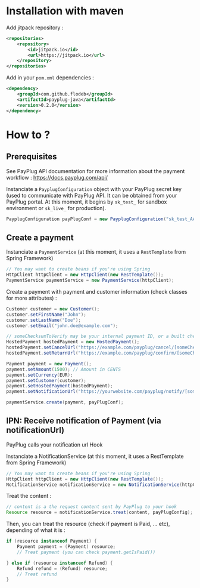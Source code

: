 # Installation with maven

Add jitpack repository :

```xml
<repositories>
    <repository>
        <id>jitpack.io</id>
        <url>https://jitpack.io</url>
    </repository>
</repositories>
```

Add in your `pom.xml` dependencies :

```xml
<dependency>
    <groupId>com.github.flodeb</groupId>
    <artifactId>payplug-java</artifactId>
    <version>0.2.0</version>
</dependency>
```

# How to ?

## Prerequisites

See PayPlug API documentation for more information about the payment workflow : https://docs.payplug.com/api/

Instanciate a `PayplugConfiguration` object with your PayPlug secret key (used to communicate with PayPlug API. It can be obtained from your PayPlug portal. At this moment, it begins by `sk_test_` for sandbox environment or `sk_live_` for production).

```java
PayplugConfiguration payPlugConf = new PayplugConfiguration("sk_test_AAAAAAAAAAA");
```
## Create a payment

Instanciate a `PaymentService` (at this moment, it uses a `RestTemplate` from Spring Framework)

```java
// You may want to create beans if you're using Spring
HttpClient httpClient = new HttpClient(new RestTemplate());
PaymentService paymentService = new PaymentService(httpClient);
```

Create a payment with payment and customer information (check classes for more attributes) :

```java
Customer customer = new Customer();
customer.setFirstName("John");
customer.setLastName("Doe");
customer.setEmail("john.doe@example.com");

// someChecksumToVerify may be your internal payment ID, or a built checksum that you will verify in your IPN
HostedPayment hostedPayment = new HostedPayment();
hostedPayment.setCancelUrl("https://example.com/payplug/cancel/[someChecksumToVerify]"); // Where your customer is redirected when cancellation of payment
hostedPayment.setReturnUrl("https://example.com/payplug/confirm/[someChecksumToVerify]"); // Where your customer is redirect when confirmation of payment

Payment payment = new Payment();
payment.setAmount(1500); // Amount in CENTS
payment.setCurrency(EUR);
payment.setCustomer(customer);
payment.setHostedPayment(hostedPayment);
payment.setNotificationUrl("https://yourwebsite.com/payplug/notify/[someChecksumToVerify]"); // PayPlug hook to notify about payment (success, failure)

paymentService.create(payment, payPlugConf);
```

## IPN: Receive notification of Payment (via notificationUrl)

PayPlug calls your notification url Hook

Instanciate a NotificationService (at this moment, it uses a RestTemplate from Spring Framework)

```java
// You may want to create beans if you're using Spring
HttpClient httpClient = new HttpClient(new RestTemplate());
NotificationService notificationService = new NotificationService(httpClient);
```

Treat the content :

```java
// content is a the request content sent by PayPlug to your hook
Resource resource = notificationService.treat(content, payPlugConfig);
```

Then, you can treat the resource (check if payment is Paid, ... etc), depending of what it is :

```java
if (resource instanceof Payment) {
    Payment payment = (Payment) resource;
    // Treat payment (you can check payment.getIsPaid())

} else if (resource instanceof Refund) {
    Refund refund = (Refund) resource;
    // Treat refund
}
```




